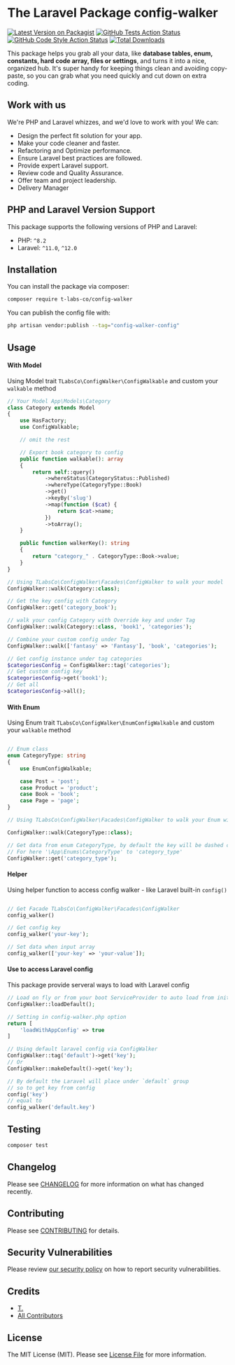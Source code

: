 # The Laravel Package config-walker

[![Latest Version on Packagist](https://img.shields.io/packagist/v/t-labs-co/config-walker.svg?style=flat-square)](https://packagist.org/packages/t-labs-co/config-walker)
[![GitHub Tests Action Status](https://img.shields.io/github/actions/workflow/status/t-labs-co/config-walker/run-tests.yml?branch=main&label=tests&style=flat-square)](https://github.com/t-labs-co/config-walker/actions?query=workflow%3Arun-tests+branch%3Amain)
[![GitHub Code Style Action Status](https://img.shields.io/github/actions/workflow/status/t-labs-co/config-walker/fix-php-code-style-issues.yml?branch=main&label=code%20style&style=flat-square)](https://github.com/t-labs-co/config-walker/actions?query=workflow%3A"Fix+PHP+code+style+issues"+branch%3Amain)
[![Total Downloads](https://img.shields.io/packagist/dt/t-labs-co/config-walker.svg?style=flat-square)](https://packagist.org/packages/t-labs-co/config-walker)

This package helps you grab all your data, like **database tables, enum, constants, hard code array, files or settings**, and turns it into a nice, organized hub. It's super handy for keeping things clean and avoiding copy-paste, so you can grab what you need quickly and cut down on extra coding.

## Work with us

We're PHP and Laravel whizzes, and we'd love to work with you! We can:

- Design the perfect fit solution for your app.
- Make your code cleaner and faster.
- Refactoring and Optimize performance.
- Ensure Laravel best practices are followed.
- Provide expert Laravel support.
- Review code and Quality Assurance.
- Offer team and project leadership.
- Delivery Manager 

## PHP and Laravel Version Support

This package supports the following versions of PHP and Laravel:

- PHP: `^8.2`
- Laravel: `^11.0`, `^12.0`

## Installation

You can install the package via composer:

```bash
composer require t-labs-co/config-walker
```

You can publish the config file with:

```bash
php artisan vendor:publish --tag="config-walker-config"
```

## Usage

#### With Model 

Using Model trait `TLabsCo\ConfigWalker\ConfigWalkable` and custom your `walkable` method

```php
// Your Model App\Models\Category
class Category extends Model
{
    use HasFactory;
    use ConfigWalkable;

    // omit the rest 

    // Export book category to config 
    public function walkable(): array
    {
        return self::query()
            ->whereStatus(CategoryStatus::Published)
            ->whereType(CategoryType::Book)
            ->get()
            ->keyBy('slug')
            ->map(function ($cat) {
                return $cat->name;
            })
            ->toArray();
    }

    public function walkerKey(): string
    {
        return "category_" . CategoryType::Book->value;
    }
}

// Using TLabsCo\ConfigWalker\Facades\ConfigWalker to walk your model 
ConfigWalker::walk(Category::class);

// Get the key config with Category
ConfigWalker::get('category_book');

// walk your config Category with Override key and under Tag
ConfigWalker::walk(Category::class, 'book1', 'categories');

// Combine your custom config under Tag
ConfigWalker::walk(['fantasy' => 'Fantasy'], 'book', 'categories');

// Get config instance under tag categories
$categoriesConfig = ConfigWalker::tag('categories');
// Get custom config key
$categoriesConfig->get('book1');
// Get all
$categoriesConfig->all();

```

#### With Enum

Using Enum trait `TLabsCo\ConfigWalker\EnumConfigWalkable` and custom your `walkable` method

```php

// Enum class
enum CategoryType: string
{
    use EnumConfigWalkable;

    case Post = 'post';
    case Product = 'product';
    case Book = 'book';
    case Page = 'page';
}

// Using TLabsCo\ConfigWalker\Facades\ConfigWalker to walk your Enum with TLabsCo\ConfigWalker\EnumConfigWalkable

ConfigWalker::walk(CategoryType::class);

// Get data from enum CategoryType, by default the key will be dashed case from enum name and without namespace
// For here '\App\Enums\CategoryType' to 'category_type'
ConfigWalker::get('category_type');

```

#### Helper

Using helper function to access config walker - like Laravel built-in `config()`  

```php

// Get Facade TLabsCo\ConfigWalker\Facades\ConfigWalker
config_walker()

// Get config key 
config_walker('your-key');

// Set data when input array
config_walker(['your-key' => 'your-value']);

```

#### Use to access Laravel config 

This package provide serveral ways to load with Laravel config

```php
// Load on fly or from your boot ServiceProvider to auto load from init
ConfigWalker::loadDefault();

// Setting in config-walker.php option
return [
    'loadWithAppConfig' => true
]

// Using default laravel config via ConfigWalker
ConfigWalker::tag('default')->get('key');
// Or 
ConfigWalker::makeDefault()->get('key');

// By default the Laravel will place under `default` group 
// so to get key from config
config('key')
// equal to
config_walker('default.key')

```

## Testing

```bash
composer test
```

## Changelog

Please see [CHANGELOG](CHANGELOG.md) for more information on what has changed recently.

## Contributing

Please see [CONTRIBUTING](CONTRIBUTING.md) for details.

## Security Vulnerabilities

Please review [our security policy](../../security/policy) on how to report security vulnerabilities.

## Credits

- [T.](https://github.com/ty-huynh)
- [All Contributors](../../contributors)

## License

The MIT License (MIT). Please see [License File](LICENSE.md) for more information.
